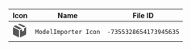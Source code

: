 | Icon | Name | File ID |
| ---  | ---  | ---     |
| ![](ModelImporter%20Icon.png) | `ModelImporter Icon` | `-7355328654173945635` |
